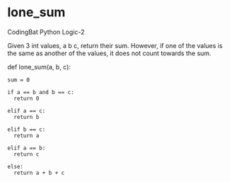 # lone_sum
CodingBat Python Logic-2

Given 3 int values, a b c, return their sum. However, if one of the values is the same as another of the values, it does not count towards the sum.

def lone_sum(a, b, c):
  
    sum = 0
  
    if a == b and b == c:
      return 0
  
    elif a == c:
      return b
    
    elif b == c:
      return a
  
    elif a == b:
      return c
  
    else:
      return a + b + c
